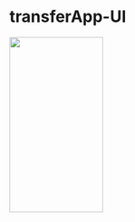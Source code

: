 # transferApp-UI

<img class="lazy alignnone wp-image-2599 lazy-loaded" src="http://tefumaru.com/wp-content/uploads/2020/12/aaaaa.gif" data-lazy-type="image" data-lazy-src="http://tefumaru.com/wp-content/uploads/2020/12/aaaaa.gif" alt="" width="165" height="308">
